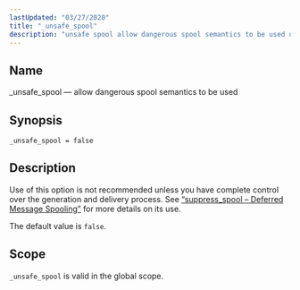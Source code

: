 ```yaml
---
lastUpdated: "03/27/2020"
title: "_unsafe_spool"
description: "unsafe spool allow dangerous spool semantics to be used unsafe spool false Use of this option is not recommended unless you have complete control over the generation and delivery process See Section 71 70 suppress spool Deferred Message Spooling for more details on its use The default value is false..."
---
```


<a name="conf.ref.unsafe_spool"></a> 
## Name

_unsafe_spool — allow dangerous spool semantics to be used

## Synopsis

`_unsafe_spool = false`

<a name="idp27182784"></a> 
## Description

Use of this option is not recommended unless you have complete control over the generation and delivery process. See [“suppress_spool – Deferred Message Spooling”](/momentum/4/modules/suppress-spool) for more details on its use.

The default value is `false`.

<a name="idp27186208"></a> 
## Scope

`_unsafe_spool` is valid in the global scope.